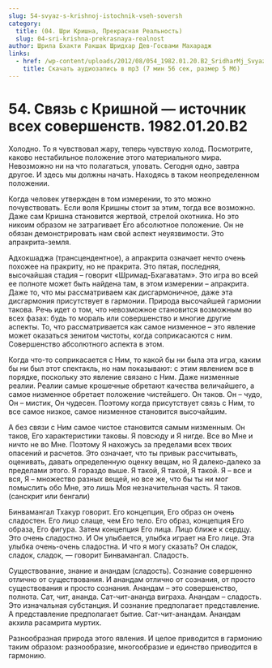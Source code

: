 ```yaml
---
slug: 54-svyaz-s-krishnoj-istochnik-vseh-soversh
category:
  title: (04. Шри Кришна, Прекрасная Реальность)
  slug: 04-sri-krishna-prekrasnaya-realnost
author: Шрила Бхакти Ракшак Шридхар Дев-Госвами Махарадж
links:
  - href: /wp-content/uploads/2012/08/054_1982.01.20.B2_SridharMj_Svyaz_s_Krishnoy_istochnik_vseh_sovershenstv.mp3
    title: Скачать аудиозапись в mp3 (7 мин 56 сек, размер 5 Мб)
---
```


# 54. Связь с Кришной — источник всех совершенств. 1982.01.20.B2

Холодно. То я чувствовал жару, теперь чувствую холод. Посмотрите, каково нестабильное положение этого материального мира. Невозможно ни на что полагаться, уповать. Сегодня одно, завтра другое. И здесь мы должны начать. Находясь в таком неопределенном положении.

Когда человек утвержден в том измерении, то это можно почувствовать. Если воля Кришны стоит за этим, тогда все возможно. Даже сам Кришна становится жертвой, стрелой охотника. Но это никоим образом не затрагивает Его абсолютное положение. Он не обязан демонстрировать нам свой аспект неуязвимости. Это апракрита-земля.

Адхокшаджа (трансцендентное), а апракрита означает нечто очень похожее на пракриту, но не пракрита. Это пятая, последняя, высочайшая стадия – говорит «Шримад-Бхагаватам». Это игра во всей ее полноте может быть найдена там, в этом измерении – апракрита. Даже то, что мы рассматриваем как дисгармоничное, даже эта дисгармония присутствует в гармонии. Природа высочайшей гармонии такова. Речь идет о том, что невозможное становится возможным во всех фазах: будь то мораль или совершенство и многие другие аспекты. То, что рассматривается как самое низменное – это явление может оказаться зенитом чистоты, когда соприкасаются с ним. Совершенство абсолютного аспекта в этом.

Когда что-то соприкасается с Ним, то какой бы ни была эта игра, каким бы ни был этот спектакль, но нам показывают: с этим явлением все в порядке, поскольку это явление связано с Ним. Даже низменные реалии. Реалии самые крошечные обретают качества величайшего, а самое низменное обретает положение чистейшего. Он таков. Он – чудо, Он – мистик, Он чудесен. Поэтому когда присутствует связь с Ним, то все самое низкое, самое низменное становится высочайшим.

А без связи с Ним самое чистое становится самым низменным. Он таков, Его характеристики таковы. Я повсюду и Я нигде. Все во Мне и ничто не во Мне. Поэтому Я нахожусь за пределами всех твоих опасений и расчетов. Это означает, что ты привык рассчитывать, оценивать, давать определенную оценку вещам, но Я далеко-далеко за пределами этого. Я гораздо выше. Я такой, Я такой, Я такой. Я – все и вся, Я – множество разных вещей, но все же, что бы ты ни мог помыслить обо Мне, это лишь Моя незначительная часть. Я таков. (санскрит или бенгали)

Бинвамангал Тхакур говорит. Его концепция, Его образ он очень сладостен. Его лицо слаще, чем Его тело. Его образ, концепция Его образа, Его фигура. Затем концепция Его лица. Лицо ближе к сердцу. Это очень сладостно. И Он улыбается, улыбка играет на Его лице. Эта улыбка очень-очень сладостна. И что я могу сказать? Он сладок, сладок, сладок, — говорит Бинвамангал. Сладость.

Существование, знание и анандам (сладость). Сознание совершенно отлично от существования. И анандам отлично от сознания, от просто существования и просто сознания. Анандам – это совершенство, полнота. Сат, чит, ананда. Сат-чит-ананда виграха. Анандам – сладость. Это изначальная субстанция. И сознание предполагает представление. А представление предполагает бытие. Сат-чит-анандам. Анандам акхила расамрита муртих.

Разнообразная природа этого явления. И целое приводится в гармонию таким образом: разнообразие, многообразие и единство приводится в гармонию.

